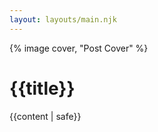 ```yaml
---
layout: layouts/main.njk
---
```

{% image cover, "Post Cover" %}

# {{title}}

{{content | safe}}